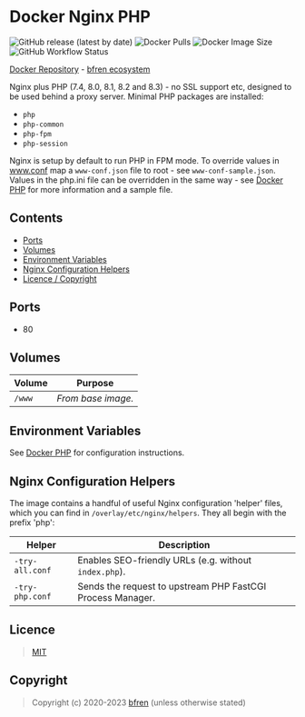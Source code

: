 # Docker Nginx PHP

![GitHub release (latest by date)](https://img.shields.io/github/v/release/bfren/docker-nginx-php) ![Docker Pulls](https://img.shields.io/endpoint?url=https%3A%2F%2Fbfren.dev%2Fdocker%2Fpulls%2Fnginx-php) ![Docker Image Size](https://img.shields.io/endpoint?url=https%3A%2F%2Fbfren.dev%2Fdocker%2Fsize%2Fnginx-php) ![GitHub Workflow Status](https://img.shields.io/github/actions/workflow/status/bfren/docker-nginx-php/dev.yml?branch=main)

[Docker Repository](https://hub.docker.com/r/bfren/nginx-php) - [bfren ecosystem](https://github.com/bfren/docker)

Nginx plus PHP (7.4, 8.0, 8.1, 8.2 and 8.3) - no SSL support etc, designed to be used behind a proxy server.  Minimal PHP packages are installed:

* `php`
* `php-common`
* `php-fpm`
* `php-session`

Nginx is setup by default to run PHP in FPM mode.  To override values in www.conf map a `www-conf.json` file to root - see `www-conf-sample.json`.  Values in the php.ini file can be overridden in the same way - see [Docker PHP](https://github.com/bfren/docker-php) for more information and a sample file.

## Contents

* [Ports](#ports)
* [Volumes](#volumes)
* [Environment Variables](#environment-variables)
* [Nginx Configuration Helpers](#nginx-configuration-helpers)
* [Licence / Copyright](#licence)

## Ports

* 80

## Volumes

| Volume   | Purpose            |
| -------- | ------------------ |
| `/www`   | *From base image.* |

## Environment Variables

See [Docker PHP](https://github.com/bfren/docker-php) for configuration instructions.

## Nginx Configuration Helpers

The image contains a handful of useful Nginx configuration 'helper' files, which you can find in `/overlay/etc/nginx/helpers`.  They all begin with the prefix 'php':

| Helper          | Description                                                |
| --------------- | ---------------------------------------------------------- |
| `-try-all.conf` | Enables SEO-friendly URLs (e.g. without `index.php`).      |
| `-try-php.conf` | Sends the request to upstream PHP FastCGI Process Manager. |

## Licence

> [MIT](https://mit.bfren.dev/2020)

## Copyright

> Copyright (c) 2020-2023 [bfren](https://bfren.dev) (unless otherwise stated)
